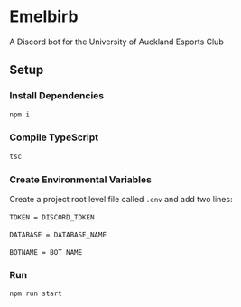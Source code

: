 # Emelbirb

A Discord bot for the University of Auckland Esports Club

## Setup

### Install Dependencies

```bash
npm i
```

### Compile TypeScript

```bash
tsc
```

### Create Environmental Variables

Create a project root level file called `.env` and add two lines: <br /> \
`TOKEN = DISCORD_TOKEN`<br /> \
`DATABASE = DATABASE_NAME`<br /> \
`BOTNAME = BOT_NAME`

### Run

```bash
npm run start
```
